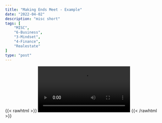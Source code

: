 ```yaml
---
title: "Making Ends Meet - Example"
date: "2022-04-02"
description: "misc short"
tags: [
    "MISC",
    "6-Business",
    "3-Mindset",
    "4-Finance",
    "Realestate"
]
type: "post"
---
```

{{< rawhtml >}}
    <video width="auto" height="auto" controls>
        <source src="https://clips.dev00ps.com/MISC/He%20Owns%206%20Rentals%20But%20Lives%20At%20Home%20With%20Mom%3F%21%3F.mp4" type="video/mp4"> 
    </video>
{{< /rawhtml >}}
